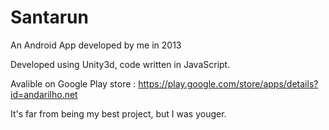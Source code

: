 # Santarun
An Android App developed by me in 2013

Developed using Unity3d, code written in JavaScript.

Avalible on Google Play store : https://play.google.com/store/apps/details?id=andarilho.net

It's far from being my best project, but I was youger.
